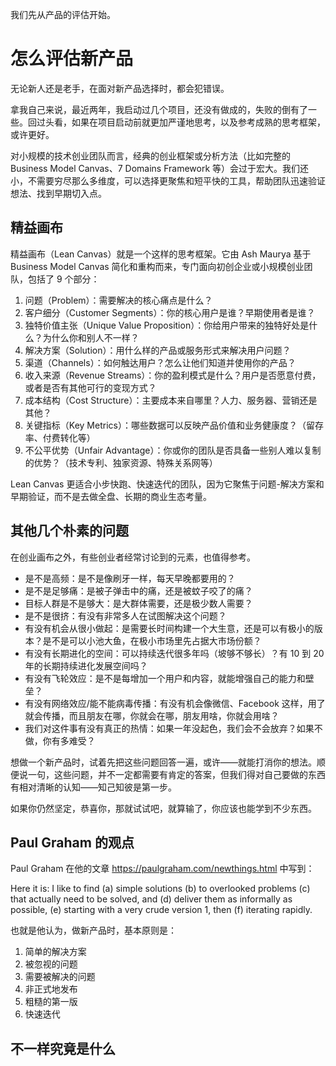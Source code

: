 我们先从产品的评估开始。

# 怎么评估新产品

无论新人还是老手，在面对新产品选择时，都会犯错误。

拿我自己来说，最近两年，我启动过几个项目，还没有做成的，失败的倒有了一些。回过头看，如果在项目启动前就更加严谨地思考，以及参考成熟的思考框架，或许更好。

对小规模的技术创业团队而言，经典的创业框架或分析方法（比如完整的 Business Model Canvas、7 Domains Framework 等）会过于宏大。我们还小，不需要穷尽那么多维度，可以选择更聚焦和短平快的工具，帮助团队迅速验证想法、找到早期切入点。

## 精益画布

精益画布（Lean Canvas）就是一个这样的思考框架。它由 Ash Maurya 基于 Business Model Canvas 简化和重构而来，专门面向初创企业或小规模创业团队，包括了 9 个部分：

1. 问题（Problem）：需要解决的核心痛点是什么？
2. 客户细分（Customer Segments）：你的核心用户是谁？早期使用者是谁？
3. 独特价值主张（Unique Value Proposition）：你给用户带来的独特好处是什么？为什么你和别人不一样？
4. 解决方案（Solution）：用什么样的产品或服务形式来解决用户问题？
5. 渠道（Channels）：如何触达用户？怎么让他们知道并使用你的产品？
6. 收入来源（Revenue Streams）：你的盈利模式是什么？用户是否愿意付费，或者是否有其他可行的变现方式？
7. 成本结构（Cost Structure）：主要成本来自哪里？人力、服务器、营销还是其他？
8. 关键指标（Key Metrics）：哪些数据可以反映产品价值和业务健康度？（留存率、付费转化等）
9. 不公平优势（Unfair Advantage）：你或你的团队是否具备一些别人难以复制的优势？（技术专利、独家资源、特殊关系网等）

Lean Canvas 更适合小步快跑、快速迭代的团队，因为它聚焦于问题-解决方案和早期验证，而不是去做全盘、长期的商业生态考量。

## 其他几个朴素的问题

在创业画布之外，有些创业者经常讨论到的元素，也值得参考。

- 是不是高频：是不是像刷牙一样，每天早晚都要用的？
- 是不是足够痛：是被子弹击中的痛，还是被蚊子咬了的痛？
- 目标人群是不是够大：是大群体需要，还是极少数人需要？
- 是不是很挤：有没有非常多人在试图解决这个问题？
- 有没有机会从很小做起：是需要长时间构建一个大生意，还是可以有极小的版本？是不是可以小池大鱼，在极小市场里先占据大市场份额？
- 有没有长期进化的空间：可以持续迭代很多年吗（坡够不够长）？有 10 到 20 年的长期持续进化发展空间吗？
- 有没有飞轮效应：是不是每增加一个用户和内容，就能增强自己的能力和壁垒？
- 有没有网络效应/能不能病毒传播：有没有机会像微信、Facebook 这样，用了就会传播，而且朋友在哪，你就会在哪，朋友用啥，你就会用啥？
- 我们对这件事有没有真正的热情：如果一年没起色，我们会不会放弃？如果不做，你有多难受？

想做一个新产品时，试着先把这些问题回答一遍，或许——就能打消你的想法。顺便说一句，这些问题，并不一定都需要有肯定的答案，但我们得对自己要做的东西有相对清晰的认知——知己知彼是第一步。

如果你仍然坚定，恭喜你，那就试试吧，就算输了，你应该也能学到不少东西。

## Paul Graham 的观点

Paul Graham 在他的文章 https://paulgraham.com/newthings.html 中写到：

Here it is: I like to find (a) simple solutions (b) to overlooked problems (c) that actually need to be solved, and (d) deliver them as informally as possible, (e) starting with a very crude version 1, then (f) iterating rapidly.

也就是他认为，做新产品时，基本原则是：

1. 简单的解决方案
2. 被忽视的问题
3. 需要被解决的问题
4. 非正式地发布
5. 粗糙的第一版
6. 快速迭代

## 不一样究竟是什么
